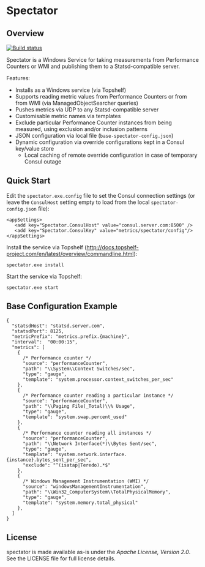 Spectator
=========

Overview																			
--------

[![Build status](https://ci.appveyor.com/api/projects/status/dhnmpxvmvmn8eoe2/branch/master?svg=true)](https://ci.appveyor.com/project/plmw/spectator/branch/master)

Spectator is a Windows Service for taking measurements from Performance Counters or WMI and publishing them to a Statsd-compatible server.

Features:
* Installs as a Windows service (via Topshelf)
* Supports reading metric values from Performance Counters or from from WMI (via ManagedObjectSearcher queries)
* Pushes metrics via UDP to any Statsd-compatible server
* Customisable metric names via templates
* Exclude particular Performance Counter instances from being measured, using exclusion and/or inclusion patterns
* JSON configuration via local file (`base-spectator-config.json`)
* Dynamic configuration via override configurations kept in a Consul key/value store
  * Local caching of remote override configuration in case of temporary Consul outage

Quick Start
-----------

Edit the `spectator.exe.config` file to set the Consul connection settings (or leave the `ConsulHost` setting empty to load from the local `spectator-config.json` file):

```
<appSettings>
   <add key="Spectator.ConsulHost" value="consul.server.com:8500" />
   <add key="Spectator.ConsulKey" value="metrics/spectator/config"/>
</appSettings>
```

Install the service via Topshelf (http://docs.topshelf-project.com/en/latest/overview/commandline.html):

```
spectator.exe install
```

Start the service via Topshelf:

```
spectator.exe start
```


Base Configuration Example
--------------------------

```
{
  "statsdHost": "statsd.server.com",
  "statsdPort": 8125,
  "metricPrefix": "metrics.prefix.{machine}",
  "interval":  "00:00:15",
  "metrics": [
    {
	  /* Performance counter */
      "source": "performanceCounter",
      "path": "\\System\\Context Switches/sec",
      "type": "gauge",
      "template": "system.processor.context_switches_per_sec"
    },
    {
	  /* Performance counter reading a particular instance */
      "source": "performanceCounter",
      "path": "\\Paging File(_Total)\\% Usage",
      "type": "gauge",
      "template": "system.swap.percent_used"
    },
    {
	  /* Performance counter reading all instances */
      "source": "performanceCounter",
      "path": "\\Network Interface(*)\\Bytes Sent/sec",
      "type": "gauge",
      "template": "system.network.interface.{instance}.bytes_sent_per_sec",
      "exclude": "^(isatap|Teredo).*$"
    },
    {
	  /* Windows Management Instrumentation (WMI) */
      "source": "windowsManagementInstrumentation",
      "path": "\\Win32_ComputerSystem\\TotalPhysicalMemory",
      "type": "gauge",
      "template": "system.memory.total_physical"
    },
  ]
}
```

License
-------

spectator is made available as-is under the _Apache License, Version 2.0_. See the LICENSE file for full license details.
